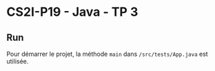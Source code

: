 # CS2I-P19 - Java - TP 3

## Run
Pour démarrer le projet, la méthode `main` dans `/src/tests/App.java` est utilisée.